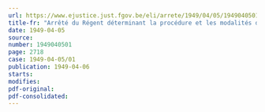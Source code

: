 ```yaml
---
url: https://www.ejustice.just.fgov.be/eli/arrete/1949/04/05/1949040501/justel
title-fr: "Arrêté du Régent déterminant la procédure et les modalités de l'inscription sur les listes électorales des femmes d'origine étrangère, devenues Belges par mariage"
date: 1949-04-05
source:
number: 1949040501
page: 2718
case: 1949-04-05/01
publication: 1949-04-06
starts:
modifies:
pdf-original:
pdf-consolidated:
---
```


